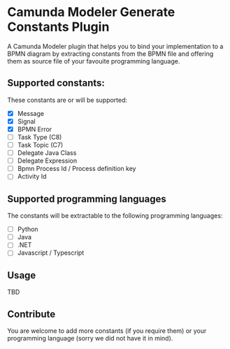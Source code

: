 # Camunda Modeler Generate Constants Plugin

A Camunda Modeler plugin that helps you to bind your implementation to a BPMN diagram by extracting constants from the BPMN file and offering them as source file of your favouite programming language.

## Supported constants:

These constants are or will be supported:

- [x] Message
- [x] Signal
- [x] BPMN Error
- [ ] Task Type (C8)
- [ ] Task Topic (C7)
- [ ] Delegate Java Class
- [ ] Delegate Expression
- [ ] Bpmn Process Id / Process definition key
- [ ] Activity Id

## Supported programming languages

The constants will be extractable to the following programming languages:

- [ ] Python
- [ ] Java
- [ ] .NET
- [ ] Javascript / Typescript

## Usage

TBD

## Contribute

You are welcome to add more constants (if you require them) or your programming language (sorry we did not have it in mind).
